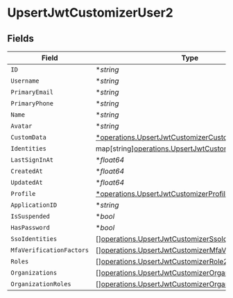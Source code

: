 # UpsertJwtCustomizerUser2


## Fields

| Field                                                                                                                          | Type                                                                                                                           | Required                                                                                                                       | Description                                                                                                                    |
| ------------------------------------------------------------------------------------------------------------------------------ | ------------------------------------------------------------------------------------------------------------------------------ | ------------------------------------------------------------------------------------------------------------------------------ | ------------------------------------------------------------------------------------------------------------------------------ |
| `ID`                                                                                                                           | **string*                                                                                                                      | :heavy_minus_sign:                                                                                                             | N/A                                                                                                                            |
| `Username`                                                                                                                     | **string*                                                                                                                      | :heavy_minus_sign:                                                                                                             | N/A                                                                                                                            |
| `PrimaryEmail`                                                                                                                 | **string*                                                                                                                      | :heavy_minus_sign:                                                                                                             | N/A                                                                                                                            |
| `PrimaryPhone`                                                                                                                 | **string*                                                                                                                      | :heavy_minus_sign:                                                                                                             | N/A                                                                                                                            |
| `Name`                                                                                                                         | **string*                                                                                                                      | :heavy_minus_sign:                                                                                                             | N/A                                                                                                                            |
| `Avatar`                                                                                                                       | **string*                                                                                                                      | :heavy_minus_sign:                                                                                                             | N/A                                                                                                                            |
| `CustomData`                                                                                                                   | [*operations.UpsertJwtCustomizerCustomData2](../../models/operations/upsertjwtcustomizercustomdata2.md)                        | :heavy_minus_sign:                                                                                                             | arbitrary                                                                                                                      |
| `Identities`                                                                                                                   | map[string][operations.UpsertJwtCustomizerIdentities2](../../models/operations/upsertjwtcustomizeridentities2.md)              | :heavy_minus_sign:                                                                                                             | N/A                                                                                                                            |
| `LastSignInAt`                                                                                                                 | **float64*                                                                                                                     | :heavy_minus_sign:                                                                                                             | N/A                                                                                                                            |
| `CreatedAt`                                                                                                                    | **float64*                                                                                                                     | :heavy_minus_sign:                                                                                                             | N/A                                                                                                                            |
| `UpdatedAt`                                                                                                                    | **float64*                                                                                                                     | :heavy_minus_sign:                                                                                                             | N/A                                                                                                                            |
| `Profile`                                                                                                                      | [*operations.UpsertJwtCustomizerProfile2](../../models/operations/upsertjwtcustomizerprofile2.md)                              | :heavy_minus_sign:                                                                                                             | N/A                                                                                                                            |
| `ApplicationID`                                                                                                                | **string*                                                                                                                      | :heavy_minus_sign:                                                                                                             | N/A                                                                                                                            |
| `IsSuspended`                                                                                                                  | **bool*                                                                                                                        | :heavy_minus_sign:                                                                                                             | N/A                                                                                                                            |
| `HasPassword`                                                                                                                  | **bool*                                                                                                                        | :heavy_minus_sign:                                                                                                             | N/A                                                                                                                            |
| `SsoIdentities`                                                                                                                | [][operations.UpsertJwtCustomizerSsoIdentity2](../../models/operations/upsertjwtcustomizerssoidentity2.md)                     | :heavy_minus_sign:                                                                                                             | N/A                                                                                                                            |
| `MfaVerificationFactors`                                                                                                       | [][operations.UpsertJwtCustomizerMfaVerificationFactor2](../../models/operations/upsertjwtcustomizermfaverificationfactor2.md) | :heavy_minus_sign:                                                                                                             | N/A                                                                                                                            |
| `Roles`                                                                                                                        | [][operations.UpsertJwtCustomizerRole2](../../models/operations/upsertjwtcustomizerrole2.md)                                   | :heavy_minus_sign:                                                                                                             | N/A                                                                                                                            |
| `Organizations`                                                                                                                | [][operations.UpsertJwtCustomizerOrganization2](../../models/operations/upsertjwtcustomizerorganization2.md)                   | :heavy_minus_sign:                                                                                                             | N/A                                                                                                                            |
| `OrganizationRoles`                                                                                                            | [][operations.UpsertJwtCustomizerOrganizationRole2](../../models/operations/upsertjwtcustomizerorganizationrole2.md)           | :heavy_minus_sign:                                                                                                             | N/A                                                                                                                            |